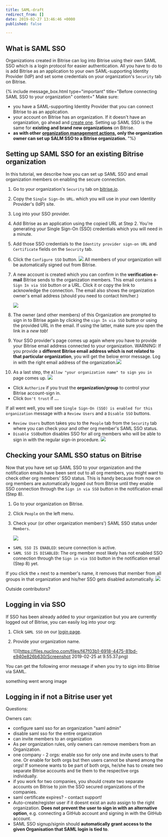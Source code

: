 ```yaml
---
title: SAML-draft
redirect_from: []
date: 2019-02-27 13:46:46 +0000
published: false

---
```

## What is SAML SSO

Organizations created in Bitrise can log into Bitrise using their own SAML SSO which is a login protocol for easier authentication. All you have to do to is add Bitrise as an application to your own SAML-supporting Identity Provider (IdP) and set some credentials on your organization's `Security` tab on Bitrise.

{% include message_box.html type="important" title="Before connecting SAML SSO to your organization" content=" Make sure:

* you have a SAML-supporting Identity Provider that you can connect Bitrise to as an application.
* your account on Bitrise has an organization. If it doesn't have an organization, go ahead and [create one](/team-management/organizations/creating-org/). Setting up SAML SSO is the same for **existing and brand new organizations** on Bitrise.
* **as with other** [**organization management actions**](/team-management/user-roles-on-app-teams/)**, only the organization owner can set up SALM SSO to a Bitrise organization.** "%}

## Setting up SAML SSO for an existing Bitrise organization

In this tutorial, we describe how you can set up SAML SSO and email organization members on enabling the secure connection.

 1. Go to your organization's `Security` tab on [bitrise.io](https://www.bitrise.io).
 2. Copy the `Single Sign-On URL`.  which you will use in your own Identity Provider's (IdP) site.
 3. Log into your SSO provider.
 4. Add Bitrise as an application using the copied URL at Step 2. You're generating your Single Sign-On (SSO) credentials which you will need in a minute.
 5. Add those SSO credentials to the `Identity provider sign-on URL` and `Certificate` fields on the `Security` tab.
 6. Click the `Configure SSO` button. ![](/img/SSO-page.jpg) All members of your organization will be automatically signed out from Bitrise.
 7. A new account is created which you can confirm in the **verification e-mail** Bitrise sends to the organization members. This email contains a `Sign In via SSO` button or a URL. Click it or copy the link to acknowledge the connection. The email also shows the organization owner's email address (should you need to contact him/her.)

    ![](/img/email-notification.jpg)
 8. The owner (and other members) of this Organization are prompted to sign in to Bitrise again by clicking the `sign In via SSO` button or using the provided URL in the email. If using the latter, make sure you open the link in a _new tab_!
 9. Your SSO provider's page comes up again where you have to provide your Bitrise email address connected to your organization. WARNING: If you provide a **different Bitrise email address which is not related to that particular organization**, you will get the below error message. Log in with the right email address of the organization.![](/img/no-connected-sso-for-this-email-address.png)
10. As a last step, the `Allow "your organization name" to sign you in` page comes up. ![](/img/enable-saml.jpg)

* Click `Authorize` if you trust the **organization/group** to control your Bitrise account-sign in.
* Click `Don't trust` if **...**

If all went well, you will see `Single Sign-On (SSO) is enabled for this organization` message with a `Review Users` and a `Disable SSO` buttons.

* `Review Users` button takes you to the `People` tab from the `Security` tab where you can check your and other org member's SAML SSO status.
* `Disable SSO`button disables SSO for all org members who will be able to sign in with the regular sign-in procedure. ![](/img/disable-saml.jpg)

## Checking your SAML SSO status on Bitrise

Now that you have set up SAML SSO to your organization and the notification emails have been sent out to all org members, you might want to check other org members' SSO status. This is handy because from now on org members are automatically logged out from Bitrise until they enable SSO connection through the `Sign in via SSO` button in the notification email (Step 8).

1. Go to your organization on Bitrise.
2. Click `People` on the left menu.
3. Check your (or other organization members') SAML SSO status under `Members`.

   ![](/img/saml-status.png)

* `SAML SSO IS ENABLED`: secure connection is active.
* `SAML SSO IS DISABLED`: The org member most likely has not enabled SSO connection through the `Sign in via SSO` button in the notification email (Step 8) yet.

If you click the `x` next to a member's name, it removes that member from all groups in that organization and his/her SSO gets disabled automatically. ![](/img/are-you-sure.png)

Outside contributors?

## Logging in via SSO

If SSO has been already added to your organization but you are currently logged out of Bitrise, you can easily log into your org:

1. Click `SAML SSO` on our [login page](https://app.bitrise.io/users/sign_in). 
2. Provide your organization name.

   ![](https://files.nuclino.com/files/f47f03b1-6918-4475-81bd-e940e826b630/Screenshot 2019-02-25 at 9.55.37.png)

You can get the following error message if when you try to sign into Bitrise via SAML.

 something went wrong image

## Logging in if not a Bitrise user yet

Questions:

Owners can:

* configure saml sso for an organization "saml admin"
* disable saml sso for the entire organization
* can invite members to an organization
* As per organization rules, only owners can remove members from an Organization.
* one company - 2 orgs: enable sso for only one and invite users to that one. Or enable for both orgs but then users cannot be shared among the orgs! If someone wants to be part of both orgs, he/she has to create two separate Bitrise accounts and tie them to the respective orgs individually.
* if you work for two companies, you should create two separate accounts on Bitrise to join the SSO secured organizations of the companies.
* saml certificate expires? - contact support!
* Auto-create/register user if it doesnt exist an auto assign to the right organization.  **Does not prevent the user to sign in with an alternative option**, e.g. connecting a GitHub account and signing in with the GitHub account.
* SAML SSO signup/signin should **automatically grant access to the given Organisation that SAML login is tied to**.